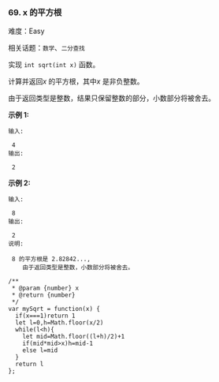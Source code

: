 ### 69. x 的平方根

难度：Easy

相关话题：`数学`、`二分查找`

实现 `int sqrt(int x)` 函数。



计算并返回*x* 的平方根，其中*x* 是非负整数。



由于返回类型是整数，结果只保留整数的部分，小数部分将被舍去。



**示例 1:** 



```
输入:

 4
输出:

 2
```


**示例 2:** 



```
输入:

 8
输出:

 2
说明:

 8 的平方根是 2.82842..., 
    由于返回类型是整数，小数部分将被舍去。
```

```
/**
 * @param {number} x
 * @return {number}
 */
var mySqrt = function(x) {
  if(x===1)return 1
  let l=0,h=Math.floor(x/2)
  while(l<h){
    let mid=Math.floor((l+h)/2)+1
    if(mid*mid>x)h=mid-1
    else l=mid
  }
  return l
};
```

